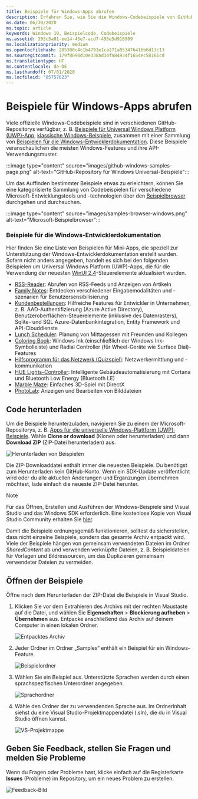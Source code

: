 ```yaml
---
title: Beispiele für Windows-Apps abrufen
description: Erfahren Sie, wie Sie die Windows-Codebeispiele von GitHub herunterladen.
ms.date: 06/30/2020
ms.topic: article
keywords: Windows 10, Beispielcode, Codebeispiele
ms.assetid: 393c5a81-ee14-45e7-acd7-495e5d916909
ms.localizationpriority: medium
ms.openlocfilehash: 285388c4c1b4791e1ca271a853476416b6d13c13
ms.sourcegitcommit: 179f8098d10e338ad34fa84934f1654ec58161cd
ms.translationtype: HT
ms.contentlocale: de-DE
ms.lasthandoff: 07/01/2020
ms.locfileid: "85757623"
---
```

# <a name="get-windows-app-samples"></a>Beispiele für Windows-Apps abrufen

Viele offizielle Windows-Codebeispiele sind in verschiedenen GitHub-Repositorys verfügbar, z. B. [Beispiele für Universal Windows Platform (UWP)-App](https://github.com/microsoft/Windows-universal-samples), [klassische Windows-Beispiele](https://github.com/microsoft/Windows-classic-samples), zusammen mit einer Sammlung von [Beispielen für die Windows-Entwicklerdokumentation](#windows-developer-documentation-samples). Diese Beispiele veranschaulichen die meisten Windows-Features und ihre API-Verwendungsmuster.

:::image type="content" source="images/github-windows-samples-page.png" alt-text="GitHub-Repository für Windows Universal-Beispiele":::

Um das Auffinden bestimmter Beispiele etwas zu erleichtern, können Sie eine kategorisierte Sammlung von Codebeispielen für verschiedene Microsoft-Entwicklungstools und -technologien über den [Beispielbrowser](https://docs.microsoft.com/samples/browse/) durchgehen und durchsuchen.

:::image type="content" source="images/samples-browser-windows.png" alt-text="Microsoft-Beispielbrowser":::

### <a name="windows-developer-documentation-samples"></a>Beispiele für die Windows-Entwicklerdokumentation

Hier finden Sie eine Liste von Beispielen für Mini-Apps, die speziell zur Unterstützung der Windows-Entwicklerdokumentation erstellt wurden. Sofern nicht anders angegeben, handelt es sich bei den folgenden Beispielen um Universal Windows Platform (UWP)-Apps, die für die Verwendung der neuesten [WinUI 2.4](/windows/apps/winui/winui2/release-notes/winui-2.4)-Steuerelemente aktualisiert wurden.

- [RSS-Reader](https://github.com/Microsoft/Windows-appsample-rssreader): Abrufen von RSS-Feeds und Anzeigen von Artikeln
- [Family Notes](https://github.com/Microsoft/Windows-appsample-familynotes): Entdecken verschiedener Eingabemodalitäten und -szenarien für Benutzersensibilisierung
- [Kundenbestellungen](https://github.com/Microsoft/Windows-appsample-customers-orders-database): Hilfreiche Features für Entwickler in Unternehmen, z. B. AAD-Authentifizierung (Azure Active Directory), Benutzeroberflächen-Steuerelemente (inklusive des Datenrasters), Sqlite- und SQL Azure-Datenbankintegration, Entity Framework und API-Clouddienste
- [Lunch Scheduler](https://github.com/Microsoft/Windows-appsample-lunch-scheduler): Planung von Mittagessen mit Freunden und Kollegen
- [Coloring Book](https://github.com/Microsoft/Windows-appsample-coloringbook): Windows Ink (einschließlich der Windows Ink-Symbolleiste) und Radial Controller (für Wheel-Geräte wie Surface Dial)-Features
- [Hilfsprogramm für das Netzwerk (Quizspiel)](https://github.com/Microsoft/Windows-appsample-networkhelper): Netzwerkermittlung und -kommunikation
- [HUE Lights-Controller](https://github.com/Microsoft/Windows-appsample-huelightcontroller): Intelligente Gebäudeautomatisierung mit Cortana und Bluetooth Low Energy (Bluetooth LE)
- [Marble Maze](https://github.com/Microsoft/Windows-appsample-marble-maze): Einfaches 3D-Spiel mit DirectX
- [PhotoLab](https://github.com/Microsoft/Windows-appsample-photo-lab): Anzeigen und Bearbeiten von Bilddateien

## <a name="download-the-code"></a>Code herunterladen

Um die Beispiele herunterzuladen, navigieren Sie zu einem der Microsoft-Repositorys, z. B. [Apps für die universelle Windows-Plattform (UWP): Beispiele](https://github.com/microsoft/Windows-universal-samples). Wähle **Clone or download** (Klonen oder herunterladen) und dann **Download ZIP** (ZIP-Datei herunterladen) aus.

![Herunterladen von Beispielen](images/SamplesDownloadButton.png)

Die ZIP-Downloaddatei enthält immer die neuesten Beispiele. Du benötigst zum Herunterladen kein GitHub-Konto. Wenn ein SDK-Update veröffentlicht wird oder du alle aktuellen Änderungen und Ergänzungen übernehmen möchtest, lade einfach die neueste ZIP-Datei herunter.

> [!NOTE]
> Für das Öffnen, Erstellen und Ausführen der Windows-Beispiele sind Visual Studio und das Windows SDK erforderlich. Eine kostenlose Kopie von Visual Studio Community erhalten Sie [hier](https://www.microsoft.com/?ref=go).  
>
> Damit die Beispiele ordnungsgemäß funktionieren, solltest du sicherstellen, dass nicht einzelne Beispiele, sondern das gesamte Archiv entpackt wird. Viele der Beispiele hängen von gemeinsam verwendeten Dateien im Ordner *SharedContent* ab und verwenden verknüpfte Dateien, z. B. Beispieldateien für Vorlagen und Bildressourcen, um das Duplizieren gemeinsam verwendeter Dateien zu vermeiden.

## <a name="open-the-samples"></a>Öffnen der Beispiele

Öffne nach dem Herunterladen der ZIP-Datei die Beispiele in Visual Studio.

1. Klicken Sie vor dem Extrahieren des Archivs mit der rechten Maustaste auf die Datei, und wählen Sie **Eigenschaften** > **Blockierung aufheben** > **Übernehmen** aus. Entpacke anschließend das Archiv auf deinem Computer in einen lokalen Ordner.

    ![Entpacktes Archiv](images/SamplesUnzip1.png)

2. Jeder Ordner im Ordner „Samples“ enthält ein Beispiel für ein Windows-Feature.

    ![Beispielordner](images/SamplesUnzip2.png)

3. Wählen Sie ein Beispiel aus. Unterstützte Sprachen werden durch einen sprachspezifischen Unterordner angegeben.

    ![Sprachordner](images/SamplesUnzip3.png)

4. Wähle den Ordner der zu verwendenden Sprache aus. Im Ordnerinhalt siehst du eine Visual Studio-Projektmappendatei (.sln), die du in Visual Studio öffnen kannst.

    ![VS-Projektmappe](images/SamplesUnzip4.png)

## <a name="give-feedback-ask-questions-and-report-issues"></a>Geben Sie Feedback, stellen Sie Fragen und melden Sie Probleme

Wenn du Fragen oder Probleme hast, klicke einfach auf die Registerkarte **Issues** (Probleme) im Repository, um ein neues Problem zu erstellen.

![Feedback-Bild](images/GitHubUWPSamplesFeedback.png)
